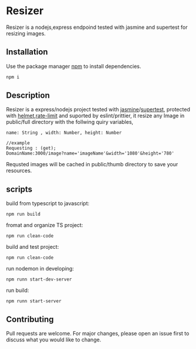 # Resizer

Resizer is a nodejs,express endpoind tested with jasmine and supertest for resizing images.

## Installation

Use the package manager [npm](https://www.npmjs.com) to install dependencies.

```bash
npm i
```

## Description

Resizer is a express/nodejs project tested with [jasmine](https://www.npmjs.com/package/jasmine)/[supertest](https://www.npmjs.com/package/supertest), protected with [helmet](https://www.npmjs.com/package/helmet),[rate-limit](https://www.npmjs.com/package/express-rate-limit) and suported by eslint/prittier, it resize any Image in public/full directory with the follwing quiry variables,

```
name: String , width: Number, height: Number

//example
Requesting : (get);
DomainName:3000/image?name='imageName'&width='1080'&height='780'
```

Requsted images will be cached in public/thumb directory to save your resources.

## scripts

build from typescript to javascript:

```
npm run build
```

fromat and organize TS project:

```
npm run clean-code
```

build and test project:

```
npm run clean-code
```

run nodemon in developing:

```
npm runn start-dev-server
```

run build:

```
npm runn start-server
```

## Contributing

Pull requests are welcome. For major changes, please open an issue first to discuss what you would like to change.
